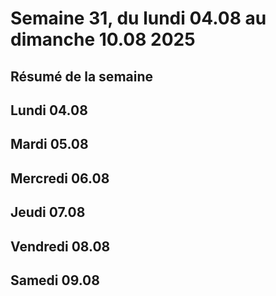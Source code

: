 # Semaine 31, du lundi 04.08 au dimanche 10.08 2025

## Résumé de la semaine

## Lundi 04.08

## Mardi 05.08

## Mercredi 06.08

## Jeudi 07.08

## Vendredi 08.08

## Samedi 09.08